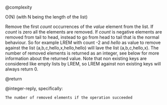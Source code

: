 @complexity

O(N) (with N being the length of the list)


Remove the first _count_ occurrences of the _value_ element from the list.
If _count_ is zero all the elements are removed. If _count_ is negative
elements are removed from tail to head, instead to go from head to tail
that is the normal behaviour. So for example LREM with count -2 and
_hello_ as value to remove against the list (a,b,c,hello,x,hello,hello) will
lave the list (a,b,c,hello,x). The number of removed elements is returned
as an integer, see below for more information about the returned value.
Note that non existing keys are considered like empty lists by LREM, so LREM
against non existing keys will always return 0.

@return

@integer-reply, specifically:

`The number of removed elements if the operation succeeded`



[1]: /p/redis/wiki/ReplyTypes
